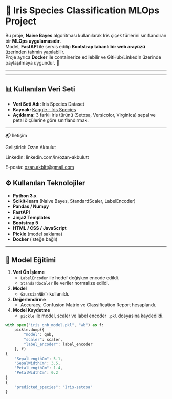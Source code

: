 # 🌸 Iris Species Classification MLOps Project

Bu proje, **Naive Bayes** algoritması kullanılarak Iris çiçek türlerini sınıflandıran bir **MLOps uygulamasıdır**.  
Model, **FastAPI** ile servis edilip **Bootstrap tabanlı bir web arayüzü** üzerinden tahmin yapılabilir.  
Proje ayrıca **Docker** ile containerize edilebilir ve GitHub/LinkedIn üzerinde paylaşılmaya uygundur. 🚀

---


---

## 📊 Kullanılan Veri Seti

- **Veri Seti Adı:** Iris Species Dataset  
- **Kaynak:** [Kaggle - Iris Species](https://www.kaggle.com/datasets/uciml/iris)  
- **Açıklama:** 3 farklı iris türünü (Setosa, Versicolor, Virginica) sepal ve petal ölçülerine göre sınıflandırmak.

---
📬 İletişim

Geliştirici: Ozan Akbulut

LinkedIn: linkedin.com/in/ozan-akbulutt

E-posta: ozan.akbltt@gmail.com

## ⚙ Kullanılan Teknolojiler

- **Python 3.x**
- **Scikit-learn** (Naive Bayes, StandardScaler, LabelEncoder)
- **Pandas / Numpy**
- **FastAPI**
- **Jinja2 Templates**
- **Bootstrap 5**
- **HTML / CSS / JavaScript**
- **Pickle** (model saklama)
- **Docker** (isteğe bağlı)

---

## 🧠 Model Eğitimi

1. **Veri Ön İşleme**
   - `LabelEncoder` ile hedef değişken encode edildi.
   - `StandardScaler` ile veriler normalize edildi.
2. **Model**
   - `GaussianNB()` kullanıldı.
3. **Değerlendirme**
   - Accuracy, Confusion Matrix ve Classification Report hesaplandı.
4. **Model Kaydetme**
   - `pickle` ile model, scaler ve label encoder `.pkl` dosyasına kaydedildi.

```python
with open("iris_gnb_model.pkl", "wb") as f:
    pickle.dump({
        "model": gnb,
        "scaler": scaler,
        "label_encoder": label_encoder
    }, f)
{
    "SepalLengthCm": 5.1,
    "SepalWidthCm": 3.5,
    "PetalLengthCm": 1.4,
    "PetalWidthCm": 0.2
}
{
    "predicted_species": "Iris-setosa"
}






